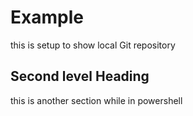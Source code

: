 # Example

this is setup to show local Git repository

## Second level Heading

this is another section while in powershell

